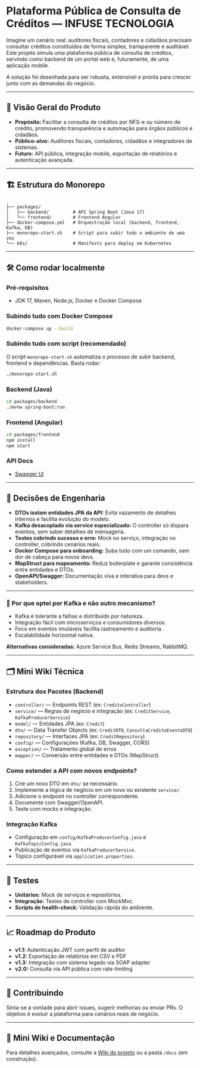 # Plataforma Pública de Consulta de Créditos — INFUSE TECNOLOGIA

Imagine um cenário real: auditores fiscais, contadores e cidadãos precisam consultar créditos constituídos de forma simples, transparente e auditável. Este projeto simula uma plataforma pública de consulta de créditos, servindo como backend de um portal web e, futuramente, de uma aplicação mobile.

A solução foi desenhada para ser robusta, extensível e pronta para crescer junto com as demandas do negócio.

---

## 🚀 Visão Geral do Produto

- **Propósito:** Facilitar a consulta de créditos por NFS-e ou número de crédito, promovendo transparência e automação para órgãos públicos e cidadãos.
- **Público-alvo:** Auditores fiscais, contadores, cidadãos e integradores de sistemas.
- **Futuro:** API pública, integração mobile, exportação de relatórios e autenticação avançada.

---

## 🏗️ Estrutura do Monorepo

```
.
├── packages/
│   ├── backend/         # API Spring Boot (Java 17)
│   └── frontend/        # Frontend Angular
├── docker-compose.yml   # Orquestração local (backend, frontend, Kafka, DB)
├── monorepo-start.sh    # Script para subir todo o ambiente de uma vez
└── k8s/                 # Manifests para deploy em Kubernetes
```

---

## 🛠️ Como rodar localmente

### Pré-requisitos

- JDK 17, Maven, Node.js, Docker e Docker Compose

### Subindo tudo com Docker Compose

```bash
docker-compose up --build
```

### Subindo tudo com script (recomendado)

O script `monorepo-start.sh` automatiza o processo de subir backend, frontend e dependências. Basta rodar:

```bash
./monorepo-start.sh
```

### Backend (Java)

```bash
cd packages/backend
./mvnw spring-boot:run
```

### Frontend (Angular)

```bash
cd packages/frontend
npm install
npm start
```

### API Docs

- [Swagger UI](http://localhost:8080/swagger-ui.html)

---

## 📐 Decisões de Engenharia

- **DTOs isolam entidades JPA da API:** Evita vazamento de detalhes internos e facilita evolução do modelo.
- **Kafka desacoplado via service especializado:** O controller só dispara eventos, sem saber detalhes de mensageria.
- **Testes cobrindo sucesso e erro:** Mock no serviço, integração no controller, cobrindo cenários reais.
- **Docker Compose para onboarding:** Suba tudo com um comando, sem dor de cabeça para novos devs.
- **MapStruct para mapeamento:** Reduz boilerplate e garante consistência entre entidades e DTOs.
- **OpenAPI/Swagger:** Documentação viva e interativa para devs e stakeholders.

---

### 🧠 Por que optei por Kafka e não outro mecanismo?

- Kafka é tolerante a falhas e distribuído por natureza.
- Integração fácil com microserviços e consumidores diversos.
- Foco em eventos imutáveis facilita rastreamento e auditoria.
- Escalabilidade horizontal nativa.

**Alternativas consideradas:** Azure Service Bus, Redis Streams, RabbitMQ.

---

## 🗂️ Mini Wiki Técnica

### Estrutura dos Pacotes (Backend)

- `controller/` — Endpoints REST (ex: `CreditoController`)
- `service/` — Regras de negócio e integração (ex: `CreditService`, `KafkaProducerService`)
- `model/` — Entidades JPA (ex: `Credit`)
- `dto/` — Data Transfer Objects (ex: `CreditDTO`, `ConsultaCreditoEventoDTO`)
- `repository/` — Interfaces JPA (ex: `CreditRepository`)
- `config/` — Configurações (Kafka, DB, Swagger, CORS)
- `exception/` — Tratamento global de erros
- `mapper/` — Conversão entre entidades e DTOs (MapStruct)

### Como estender a API com novos endpoints?

1. Crie um novo DTO em `dto/` se necessário.
2. Implemente a lógica de negócio em um novo ou existente `service/`.
3. Adicione o endpoint no controller correspondente.
4. Documente com Swagger/OpenAPI.
5. Teste com mocks e integração.

### Integração Kafka

- Configuração em `config/KafkaProducerConfig.java` e `KafkaTopicConfig.java`.
- Publicação de eventos via `KafkaProducerService`.
- Tópico configurável via `application.properties`.

---

## 🧪 Testes

- **Unitários:** Mock de serviços e repositórios.
- **Integração:** Testes de controller com MockMvc.
- **Scripts de health-check:** Validação rápida do ambiente.

---

## 📈 Roadmap do Produto

- **v1.1:** Autenticação JWT com perfil de auditor
- **v1.2:** Exportação de relatórios em CSV e PDF
- **v1.3:** Integração com sistema legado via SOAP adapter
- **v2.0:** Consulta via API pública com rate-limiting

---

## 🤝 Contribuindo

Sinta-se à vontade para abrir issues, sugerir melhorias ou enviar PRs. O objetivo é evoluir a plataforma para cenários reais de negócio.

---

## 📘 Mini Wiki e Documentação

Para detalhes avançados, consulte a [Wiki do projeto](./docs) ou a pasta `/docs` (em construção). 